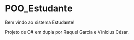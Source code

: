 # POO_Estudante
Bem vindo ao sistema Estudante!

Projeto de C# em dupla por Raquel Garcia e Vinícius César.
